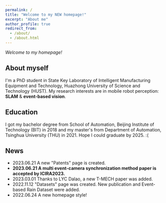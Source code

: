 ```yaml
---
permalink: /
title: "Welcome to my NEW homepage!"
excerpt: "About me"
author_profile: true
redirect_from: 
  - /about/
  - /about.html
---
```


*Welcome to my homepage!*

## About myself
I'm a PhD student in State Key Laboratory of Intelligent Manufacturing Equipment and Technology, Huazhong University of Science and Technology (HUST). My research interests are in mobile robot perception: **SLAM** & **event-based vision**.

## Education
I got my bachelor degree from School of Automation, Beijing Institute of Technology (BIT) in 2018 and my master's from Department of Automation, Tsinghua University (THU) in 2021. Hope I could graduate by 2025.  :( 

## News
- 2023.06.21 A new "Patents" page is created.  
- **2023.06.21 A multi event-camera synchronization method paper is accepted by ICIRA2023.**
- 2023.03.01 Thanks to LYC Dalao, a new T-MECH paper was added.
- 2022.11.12 "Datasets" page was created. New publication and Event-based Rain Dataset were added.
- 2022.06.24 A new homepage style!
